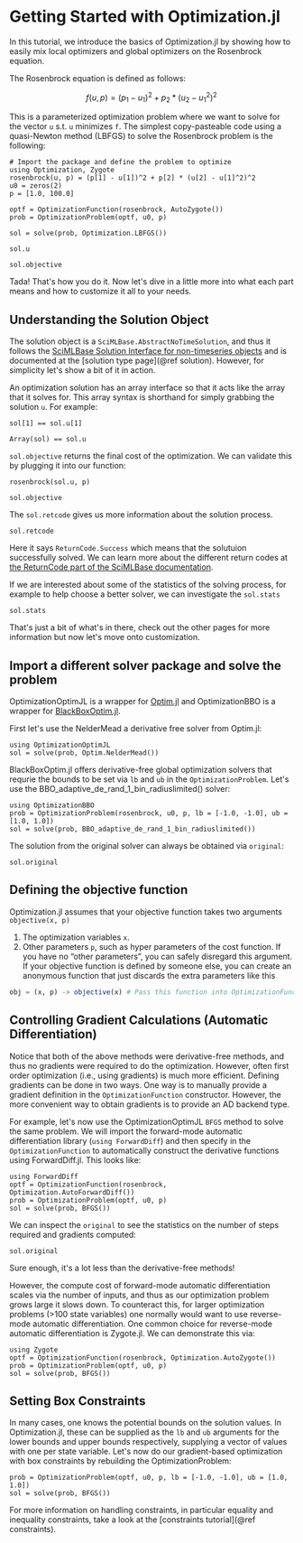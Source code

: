 # Getting Started with Optimization.jl

In this tutorial, we introduce the basics of Optimization.jl by showing
how to easily mix local optimizers and global optimizers on the Rosenbrock equation.

The Rosenbrock equation is defined as follows:

```math
f(u,p) = (p_1 - u_1)^2 + p_2 * ( u_2 - u_1^2)^2
```

This is a parameterized optimization problem where we want to solve for the vector `u` s.t. `u` minimizes `f`.
The simplest copy-pasteable code using a quasi-Newton method (LBFGS) to solve the Rosenbrock problem is the following:

```@example intro
# Import the package and define the problem to optimize
using Optimization, Zygote
rosenbrock(u, p) = (p[1] - u[1])^2 + p[2] * (u[2] - u[1]^2)^2
u0 = zeros(2)
p = [1.0, 100.0]

optf = OptimizationFunction(rosenbrock, AutoZygote())
prob = OptimizationProblem(optf, u0, p)

sol = solve(prob, Optimization.LBFGS())
```

```@example intro
sol.u
```

```@example intro
sol.objective
```

Tada! That's how you do it. Now let's dive in a little more into what each part means and how to customize it all to your needs.

## Understanding the Solution Object

The solution object is a `SciMLBase.AbstractNoTimeSolution`, and thus it follows the 
[SciMLBase Solution Interface for non-timeseries objects](https://docs.sciml.ai/SciMLBase/stable/interfaces/Solutions/) and is documented at the [solution type page](@ref solution).
However, for simplicity let's show a bit of it in action.

An optimization solution has an array interface so that it acts like the array that it solves for. This array syntax is shorthand for simply grabbing the solution `u`. For example:

```@example intro
sol[1] == sol.u[1]
```

```@example intro
Array(sol) == sol.u
```

`sol.objective` returns the final cost of the optimization. We can validate this by plugging it into our function:

```@example intro
rosenbrock(sol.u, p)
```

```@example intro
sol.objective
```

The `sol.retcode` gives us more information about the solution process. 

```@example intro
sol.retcode
```

Here it says `ReturnCode.Success` which means that the solutuion successfully solved. We can learn more about the different return codes at 
[the ReturnCode part of the SciMLBase documentation](https://docs.sciml.ai/SciMLBase/stable/interfaces/Solutions/#retcodes).

If we are interested about some of the statistics of the solving process, for example to help choose a better solver, we can investigate the `sol.stats`

```@example intro
sol.stats
```

That's just a bit of what's in there, check out the other pages for more information but now let's move onto customization.

## Import a different solver package and solve the problem

OptimizationOptimJL is a wrapper for [Optim.jl](https://github.com/JuliaNLSolvers/Optim.jl) and OptimizationBBO is a wrapper for [BlackBoxOptim.jl](https://github.com/robertfeldt/BlackBoxOptim.jl).

First let's use the NelderMead a derivative free solver from Optim.jl:

```@example intro
using OptimizationOptimJL
sol = solve(prob, Optim.NelderMead())
```

BlackBoxOptim.jl offers derivative-free global optimization solvers that requrie the bounds to be set via `lb` and `ub` in the `OptimizationProblem`. Let's use the BBO_adaptive_de_rand_1_bin_radiuslimited() solver:

```@example intro
using OptimizationBBO
prob = OptimizationProblem(rosenbrock, u0, p, lb = [-1.0, -1.0], ub = [1.0, 1.0])
sol = solve(prob, BBO_adaptive_de_rand_1_bin_radiuslimited())
```

The solution from the original solver can always be obtained via `original`:

```@example intro
sol.original
```

## Defining the objective function

Optimization.jl assumes that your objective function takes two arguments `objective(x, p)`

 1. The optimization variables `x`.
 2. Other parameters `p`, such as hyper parameters of the cost function.
    If you have no “other parameters”, you can  safely disregard this argument. If your objective function is defined by someone else, you can create an anonymous function that just discards the extra parameters like this

```julia
obj = (x, p) -> objective(x) # Pass this function into OptimizationFunction
```

## Controlling Gradient Calculations (Automatic Differentiation)

Notice that both of the above methods were derivative-free methods, and thus no
gradients were required to do the optimization. However, often first order
optimization (i.e., using gradients) is much more efficient. Defining gradients
can be done in two ways. One way is to manually provide a gradient definition
in the `OptimizationFunction` constructor. However, the more convenient way
to obtain gradients is to provide an AD backend type.

For example, let's now use the OptimizationOptimJL `BFGS` method to solve the same
problem. We will import the forward-mode automatic differentiation library
(`using ForwardDiff`) and then specify in the `OptimizationFunction` to
automatically construct the derivative functions using ForwardDiff.jl. This
looks like:

```@example intro
using ForwardDiff
optf = OptimizationFunction(rosenbrock, Optimization.AutoForwardDiff())
prob = OptimizationProblem(optf, u0, p)
sol = solve(prob, BFGS())
```

We can inspect the `original` to see the statistics on the number of steps
required and gradients computed:

```@example intro
sol.original
```

Sure enough, it's a lot less than the derivative-free methods!

However, the compute cost of forward-mode automatic differentiation scales
via the number of inputs, and thus as our optimization problem grows large it
slows down. To counteract this, for larger optimization problems (>100 state
variables) one normally would want to use reverse-mode automatic differentiation.
One common choice for reverse-mode automatic differentiation is Zygote.jl.
We can demonstrate this via:

```@example intro
using Zygote
optf = OptimizationFunction(rosenbrock, Optimization.AutoZygote())
prob = OptimizationProblem(optf, u0, p)
sol = solve(prob, BFGS())
```

## Setting Box Constraints

In many cases, one knows the potential bounds on the solution values. In
Optimization.jl, these can be supplied as the `lb` and `ub` arguments for
the lower bounds and upper bounds respectively, supplying a vector of
values with one per state variable. Let's now do our gradient-based
optimization with box constraints by rebuilding the OptimizationProblem:

```@example intro
prob = OptimizationProblem(optf, u0, p, lb = [-1.0, -1.0], ub = [1.0, 1.0])
sol = solve(prob, BFGS())
```

For more information on handling constraints, in particular equality and
inequality constraints, take a look at the [constraints tutorial](@ref constraints).
